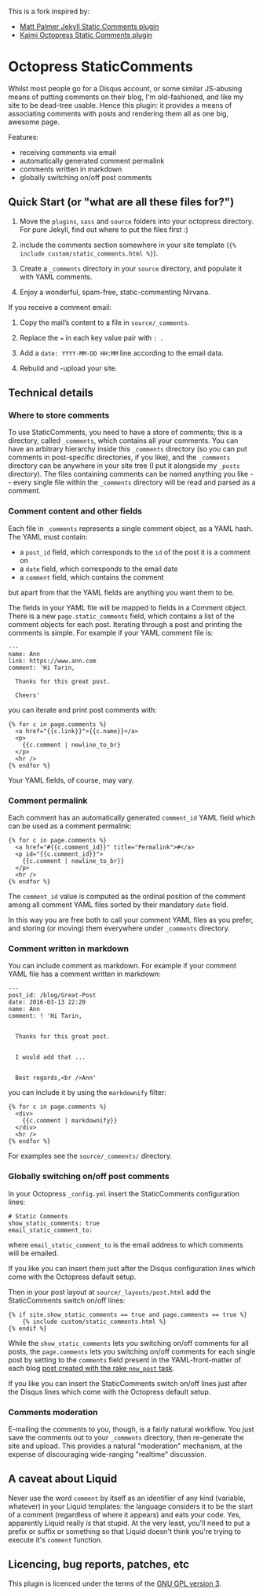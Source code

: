 This is a fork inspired by:

* [Matt Palmer Jekyll Static Comments plugin](http://theshed.hezmatt.org/jekyll-static-comments)
* [Kaimi Octopress Static Comments plugin](https://github.com/kaimi/octopress-static-comments)

# Octopress StaticComments

Whilst most people go for a Disqus account, or some similar JS-abusing means
of putting comments on their blog, I'm old-fashioned, and like my site to be
dead-tree usable. Hence this plugin: it provides a means of associating
comments with posts and rendering them all as one big, awesome page.

Features:

* receiving comments via email
* automatically generated comment permalink
* comments written in markdown
* globally switching on/off post comments

## Quick Start (or "what are all these files for?")

1. Move the `plugins`, `sass` and `source` folders into your octopress
   directory. For pure Jekyll, find out where to put the files first :)

1. include the comments section somewhere in your site template
   (`{% include custom/static_comments.html %}`).

1. Create a `_comments` directory in your `source` directory, and populate it
   with YAML comments.

1. Enjoy a wonderful, spam-free, static-commenting Nirvana.

If you receive a comment email:

1. Copy the mail’s content to a file in `source/_comments`.

1. Replace the `=` in each key value pair with `: `.

1. Add a `date: YYYY-MM-DD HH:MM` line according to the email data.

1. Rebuild and -upload your site.

## Technical details

### Where to store comments

To use StaticComments, you need to have a store of comments; this is a
directory, called `_comments`, which contains all your comments.  You can
have an arbitrary hierarchy inside this `_comments` directory (so you can
put comments in post-specific directories, if you like), and the `_comments`
directory can be anywhere in your site tree (I put it alongside my `_posts`
directory). The files containing comments can be named anything you like --
every single file within the `_comments` directory will be read and parsed
as a comment.

### Comment content and other fields

Each file in `_comments` represents a single comment object, as a YAML hash.
The YAML must contain:

* a `post_id` field, which corresponds to the `id` of the post it is a
  comment on
* a `date` field, which corresponds to the email date
* a `comment` field, which contains the comment

but apart from that the YAML fields are anything you want them to be.

The fields in your YAML file will be mapped to fields in a Comment
object. There is a new `page.static_comments` field, which contains a list
of the comment objects for each post. Iterating through a post and printing
the comments is simple. For example if your YAML comment file is:

    ---
    name: Ann
    link: https://www.ann.com
    comment: 'Hi Tarin,

      Thanks for this great post.

      Cheers'

you can iterate and print post comments with:

    {% for c in page.comments %}
      <a href="{{c.link}}">{{c.name}}</a>
      <p>
        {{c.comment | newline_to_br}
      </p>
      <hr />
    {% endfor %}

Your YAML fields, of course, may vary.

### Comment permalink

Each comment has an automatically generated `comment_id` YAML field which can
be used as a comment permalink:

    {% for c in page.comments %}
      <a href="#{{c.comment_id}}" title="Permalink">#</a>
      <p id="{{c.comment_id}}">
        {{c.comment | newline_to_br}}
      </p>
      <hr />
    {% endfor %}


The `comment_id` value is computed as the ordinal position of the comment
among all comment YAML files sorted by their mandatory `date` field.

In this way you are free both to call your comment YAML files as you prefer,
and storing (or moving) them everywhere under `_comments` directory.

### Comment written in markdown

You can include comment as markdown. For example if your comment YAML file
has a comment written in markdown:

    ---
    post_id: /blog/Great-Post
    date: 2016-03-13 22:20
    name: Ann
    comment: ! 'Hi Tarin,


      Thanks for this great post.


      I would add that ...


      Best regards,<br />Ann'

you can include it by using the `markdownify` filter:

	{% for c in page.comments %}
      <div>
        {{c.comment | markdownify}}
      </div>
      <hr />
	{% endfor %}

For examples see the `source/_comments/` directory.

### Globally switching on/off post comments

In your Octopress `_config.yml` insert the StaticComments configuration lines:

    # Static Comments
    show_static_comments: true
    email_static_comment_to: 

where `email_static_comment_to` is the email address to which comments will
be emailed.

If you like you can insert them just after the Disqus configuration lines
which come with the Octopress default setup.

Then in your post layout at `source/_layouts/post.html` add the StaticComments
switch on/off lines:

    {% if site.show_static_comments == true and page.comments == true %}
        {% include custom/static_comments.html %}
    {% endif %}

While the `show_static_comments` lets you switching on/off comments
for all posts, the `page.comments` lets you switching on/off comments
for each single post by setting to the `comments` field present in
the YAML-front-matter of each blog
[post created with the rake `new_post` task](http://octopress.org/docs/blogging/). 

If you like you can insert the StaticComments switch on/off lines just after
the Disqus lines which come with the Octopress default setup.

### Comments moderation

E-mailing the comments to you, though, is a fairly natural workflow.  You
just save the comments out to your `_comments` directory, then re-generate
the site and upload.  This provides a natural "moderation" mechanism, at the
expense of discouraging wide-ranging "realtime" discussion.

## A caveat about Liquid

Never use the word `comment` by itself as an identifier of any kind
(variable, whatever) in your Liquid templates: the language considers it to
be the start of a comment (regardless of where it appears) and eats your
code.  Yes, apparently Liquid really *is* that stupid.  At the very least,
you'll need to put a prefix or suffix or something so that Liquid doesn't
think you're trying to execute it's `comment` function.

## Licencing, bug reports, patches, etc

This plugin is licenced under the terms of the [GNU GPL version
3](http://www.gnu.org/licenses/gpl-3.0.html).
